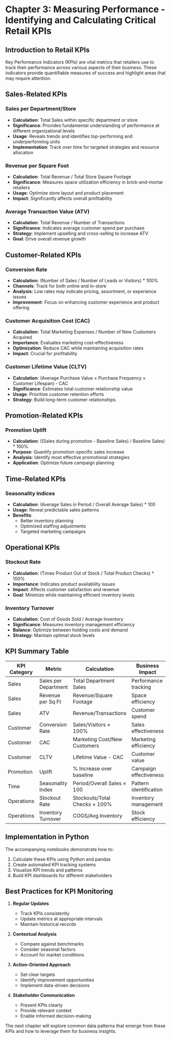 # Chapter 3: Measuring Performance - Identifying and Calculating Critical Retail KPIs

## Introduction to Retail KPIs

Key Performance Indicators (KPIs) are vital metrics that retailers use to track their performance across various aspects of their business. These indicators provide quantifiable measures of success and highlight areas that may require attention.

## Sales-Related KPIs

### Sales per Department/Store
- **Calculation**: Total Sales within specific department or store
- **Significance**: Provides fundamental understanding of performance at different organizational levels
- **Usage**: Reveals trends and identifies top-performing and underperforming units
- **Implementation**: Track over time for targeted strategies and resource allocation

### Revenue per Square Foot
- **Calculation**: Total Revenue / Total Store Square Footage
- **Significance**: Measures space utilization efficiency in brick-and-mortar retailers
- **Usage**: Optimize store layout and product placement
- **Impact**: Significantly affects overall profitability

### Average Transaction Value (ATV)
- **Calculation**: Total Revenue / Number of Transactions
- **Significance**: Indicates average customer spend per purchase
- **Strategy**: Implement upselling and cross-selling to increase ATV
- **Goal**: Drive overall revenue growth

## Customer-Related KPIs

### Conversion Rate
- **Calculation**: (Number of Sales / Number of Leads or Visitors) * 100%
- **Channels**: Track for both online and in-store
- **Analysis**: Low rates may indicate pricing, assortment, or experience issues
- **Improvement**: Focus on enhancing customer experience and product offering

### Customer Acquisition Cost (CAC)
- **Calculation**: Total Marketing Expenses / Number of New Customers Acquired
- **Importance**: Evaluates marketing cost-effectiveness
- **Optimization**: Reduce CAC while maintaining acquisition rates
- **Impact**: Crucial for profitability

### Customer Lifetime Value (CLTV)
- **Calculation**: (Average Purchase Value × Purchase Frequency × Customer Lifespan) - CAC
- **Significance**: Estimates total customer relationship value
- **Usage**: Prioritize customer retention efforts
- **Strategy**: Build long-term customer relationships

## Promotion-Related KPIs

### Promotion Uplift
- **Calculation**: ((Sales during promotion - Baseline Sales) / Baseline Sales) * 100%
- **Purpose**: Quantify promotion-specific sales increase
- **Analysis**: Identify most effective promotional strategies
- **Application**: Optimize future campaign planning

## Time-Related KPIs

### Seasonality Indices
- **Calculation**: (Average Sales in Period / Overall Average Sales) * 100
- **Usage**: Reveal predictable sales patterns
- **Benefits**: 
  - Better inventory planning
  - Optimized staffing adjustments
  - Targeted marketing campaigns

## Operational KPIs

### Stockout Rate
- **Calculation**: (Times Product Out of Stock / Total Product Checks) * 100%
- **Importance**: Indicates product availability issues
- **Impact**: Affects customer satisfaction and revenue
- **Goal**: Minimize while maintaining efficient inventory levels

### Inventory Turnover
- **Calculation**: Cost of Goods Sold / Average Inventory
- **Significance**: Measures inventory management efficiency
- **Balance**: Optimize between holding costs and demand
- **Strategy**: Maintain optimal stock levels

## KPI Summary Table

| KPI Category | Metric | Calculation | Business Impact |
|--------------|--------|-------------|-----------------|
| Sales | Sales per Department | Total Department Sales | Performance tracking |
| Sales | Revenue per Sq Ft | Revenue/Square Footage | Space efficiency |
| Sales | ATV | Revenue/Transactions | Customer spend |
| Customer | Conversion Rate | Sales/Visitors × 100% | Sales effectiveness |
| Customer | CAC | Marketing Cost/New Customers | Marketing efficiency |
| Customer | CLTV | Lifetime Value - CAC | Customer value |
| Promotion | Uplift | % Increase over baseline | Campaign effectiveness |
| Time | Seasonality Index | Period/Overall Sales × 100 | Pattern identification |
| Operations | Stockout Rate | Stockouts/Total Checks × 100% | Inventory management |
| Operations | Inventory Turnover | COGS/Avg Inventory | Stock efficiency |

## Implementation in Python

The accompanying notebooks demonstrate how to:
1. Calculate these KPIs using Python and pandas
2. Create automated KPI tracking systems
3. Visualize KPI trends and patterns
4. Build KPI dashboards for different stakeholders

## Best Practices for KPI Monitoring

1. **Regular Updates**
   - Track KPIs consistently
   - Update metrics at appropriate intervals
   - Maintain historical records

2. **Contextual Analysis**
   - Compare against benchmarks
   - Consider seasonal factors
   - Account for market conditions

3. **Action-Oriented Approach**
   - Set clear targets
   - Identify improvement opportunities
   - Implement data-driven decisions

4. **Stakeholder Communication**
   - Present KPIs clearly
   - Provide relevant context
   - Enable informed decision-making

The next chapter will explore common data patterns that emerge from these KPIs and how to leverage them for business insights. 